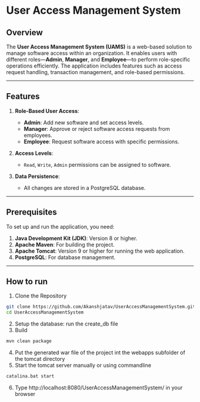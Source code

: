 # User Access Management System

## Overview

The **User Access Management System (UAMS)** is a web-based solution to manage software access within an organization. It enables users with different roles—**Admin**, **Manager**, and **Employee**—to perform role-specific operations efficiently. The application includes features such as access request handling, transaction management, and role-based permissions.

---

## Features

1. **Role-Based User Access**:
    - **Admin**: Add new software and set access levels.
    - **Manager**: Approve or reject software access requests from employees.
    - **Employee**: Request software access with specific permissions.

2. **Access Levels**:
    - `Read`, `Write`, `Admin` permissions can be assigned to software.

3. **Data Persistence**:
    - All changes are stored in a PostgreSQL database.

---

## Prerequisites

To set up and run the application, you need:

1. **Java Development Kit (JDK)**: Version 8 or higher.
2. **Apache Maven**: For building the project.
3. **Apache Tomcat**: Version 9 or higher for running the web application.
4. **PostgreSQL**: For database management.
---

## How to run

1. Clone the Repository
```bash
git clone https://github.com/Akanshjatav/UserAccessManagementSystem.git
cd UserAccessManagementSystem
```
2. Setup the database: run the create_db file
3. Build 
```bash
mvn clean package 
```
4. Put the generated war file of the project int the webapps subfolder of the tomcat directory
5. Start the tomcat server manually or using commandline
```bash
catalina.bat start 
```
6. Type http://localhost:8080/UserAccessManagementSystem/ in your browser


